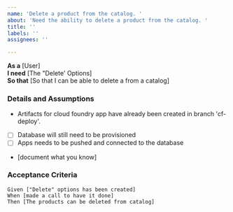 ```yaml
---
name: 'Delete a product from the catalog. '
about: 'Need the ability to delete a product from the catalog. '
title: ''
labels: ''
assignees: ''

---
```


**As a** [User]  
 **I need** [The "Delete' Options]  
 **So that** [So that I can be able to delete a from a catalog]  
   
 ### Details and Assumptions

- Artifacts for cloud foundry app have already been created in branch 'cf-deploy'.
- [ ] Database will still need to be provisioned
- [ ] Apps needs to be pushed and connected to the database
 * [document what you know]
   
 ### Acceptance Criteria  
   
 ```gherkin
 Given ["Delete" options has been created]
 When [made a call to have it done]
 Then [The products can be deleted from catalog]
 ```
